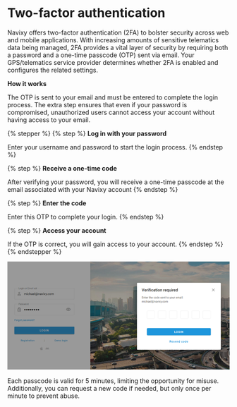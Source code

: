 # Two-factor authentication

Navixy offers two-factor authentication (2FA) to bolster security across web and mobile applications. With increasing amounts of sensitive telematics data being managed, 2FA provides a vital layer of security by requiring both a password and a one-time passcode (OTP) sent via email. Your GPS/telematics service provider determines whether 2FA is enabled and configures the related settings.

**How it works**

The OTP is sent to your email and must be entered to complete the login process. The extra step ensures that even if your password is compromised, unauthorized users cannot access your account without having access to your email.

{% stepper %}
{% step %}
**Log in with your password**

Enter your username and password to start the login process.
{% endstep %}

{% step %}
**Receive a one-time code**

After verifying your password, you will receive a one-time passcode at the email associated with your Navixy account
{% endstep %}

{% step %}
**Enter the code**

Enter this OTP to complete your login.
{% endstep %}

{% step %}
**Access your account**

If the OTP is correct, you will gain access to your account.
{% endstep %}
{% endstepper %}

![Login verification window](attachments/2fa.png)

Each passcode is valid for 5 minutes, limiting the opportunity for misuse. Additionally, you can request a new code if needed, but only once per minute to prevent abuse.
